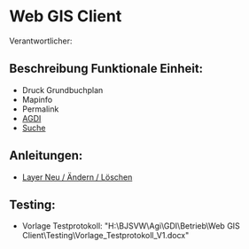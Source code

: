 # Web GIS Client
Verantwortlicher: 

## Beschreibung Funktionale Einheit:
* Druck Grundbuchplan
* Mapinfo
* Permalink
* [AGDI](https://github.com/bjsvwcur/DockTick_Funktionale_Einheiten/blob/master/Documents/web_gis_client/AGDI/AGDI.md)
* [Suche](https://github.com/bjsvwcur/DockTick_Funktionale_Einheiten/blob/master/Documents/web_gis_client/Suche/Suche.md)

## Anleitungen:
* [Layer Neu / Ändern / Löschen](https://github.com/bjsvwcur/DockTick_Funktionale_Einheiten/blob/master/Documents/web_gis_client/AGDI/AGDI_Layer_neu.md)

## Testing:
* Vorlage Testprotokoll: "H:\BJSVW\Agi\GDI\Betrieb\Web GIS Client\Testing\Vorlage_Testprotokoll_V1.docx"
